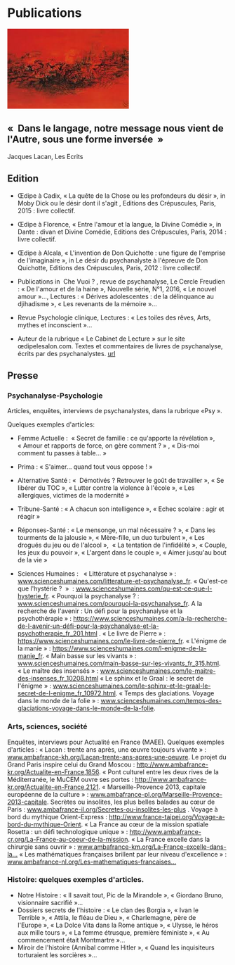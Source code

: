 # Publications 


![test](images/images.jpg )


## «  Dans le langage, notre message nous vient de l'Autre, sous une forme inversée  » 
Jacques Lacan, Les Ecrits


## Edition

- Œdipe à Cadix, « La quête de la Chose ou les profondeurs du désir », in Moby Dick ou le désir dont il s'agit ,  Editions des Crépuscules, Paris, 2015 : livre collectif.


- Œdipe à Florence, « Entre l'amour et la langue, la Divine Comédie », in Dante : divan et Divine Comédie, Editions des Crépuscules, Paris, 2014 : livre collectif.


- Œdipe à Alcala, « L'invention de Don Quichotte : une figure de l'emprise de l'imaginaire », in Le désir du psychanalyste à l'épreuve de Don Quichotte, Editions des Crépuscules, Paris, 2012 : livre collectif.


- Publications  in  Che Vuoi ? , revue de psychanalyse, Le Cercle Freudien : « De l'amour et de  la haine », Nouvelle série, N°1,  2016, « Le nouvel amour »…, Lectures : « Dérives adolescentes : de la délinquance au djihadisme », « Les revenants de la mémoire »…

- Revue Psychologie clinique, Lectures :  « Les toiles des rêves, Arts, mythes et inconscient »…

- Auteur de la rubrique « Le Cabinet de Lecture »  sur le site œdipelesalon.com. Textes et commentaires de livres de psychanalyse, écrits par des psychanalystes. [url](http://www.oedipelesalon.com/cabinet)


## Presse

### Psychanalyse-Psychologie

Articles, enquêtes, interviews de psychanalystes, dans la rubrique «Psy ». 

Quelques exemples d'articles:  

- Femme Actuelle :  « Secret de famille : ce qu'apporte la révélation », « Amour et rapports de force, on gère comment ? » , « Dis-moi comment tu passes à table… »

- Prima  : « S'aimer… quand tout vous oppose ! »

- Alternative Santé : «  Démotivés ? Retrouver le goût de travailler », « Se libérer du TOC », « Lutter contre la violence à l'école », « Les allergiques, victimes de la modernité »

- Tribune-Santé : « A chacun son intelligence », « Echec scolaire : agir et réagir »

- Réponses-Santé :  « Le mensonge, un mal nécessaire ? », « Dans les tourments de la jalousie », « Mère-fille, un duo turbulent », « Les drogués du jeu ou de l'alcool »,  « La tentation de l'infidélité », « Couple, les jeux du pouvoir », « L'argent dans le  couple », « Aimer jusqu'au bout de la vie »

- Sciences Humaines :   « Littérature et psychanalyse » : www.scienceshumaines.com/litterature-et-psychanalyse_fr.
« Qu'est-ce que l'hystérie ?  »  : www.scienceshumaines.com/qu-est-ce-que-l-hysterie_fr. 
« Pourquoi la psychanalyse ? :  www.scienceshumaines.com/pourquoi-la-psychanalyse_fr. 
A la recherche de l'avenir  : Un défi pour la psychanalyse et la psychothérapie » : https://www.scienceshumaines.com/a-la-recherche-de-l-avenir-un-défi-pour-la-psychanalyse-et-la-psychotherapie_fr_201.html .
« Le livre de Pierre » : https://www.scienceshumaines.com/le-livre-de-pierre_fr.
« L'énigme de la manie » : https://www.scienceshumaines.com/l-enigme-de-la-manie_fr. 
« Main basse sur les vivants » : www.scienceshumaines.com/main-basse-sur-les-vivants_fr_315.html. 
« Le maître des insensés » : www.scienceshumaines.com/le-maitre-des-insenses_fr_10208.html 
« Le sphinx et le Graal : le secret de l'énigme » : www.scienceshumaines.com/le-sphinx-et-le-graal-le-secret-de-l-enigme_fr_10972.html. « Temps des glaciations. 
Voyage dans le monde de la folie » : www.scienceshumaines.com/temps-des-glaciations-voyage-dans-le-monde-de-la-folie.

### Arts, sciences, société 

Enquêtes, interviews pour Actualité en France (MAEE). Quelques exemples d'articles : « Lacan : trente ans après,
une œuvre toujours vivante » : www.ambafrance-kh.org/Lacan-trente-ans-apres-une-oeuvre. 
Le projet du Grand Paris inspire celui du Grand Moscou : http://www.ambafrance-kr.org/Actualite-en-France,1856.
« Pont culturel entre les deux rives de la Méditerranée, le MuCEM ouvre ses portes : http://www.ambafrance-kr.org/Actualite-en-France,2121. 
« Marseille-Provence 2013, capitale européenne de la culture » :  www.ambafrance-pl.org/Marseille-Provence-2013-capitale. 
Secrètes ou insolites, les plus belles balades au cœur de Paris :  www.ambafrance-il.org/Secretes-ou-insolites-les-plus . 
Voyage à bord du mythique Orient-Express : http://www.france-taipei.org/Voyage-a-bord-du-mythique-Orient. 
« La France au cœur de la mission spatiale Rosetta : un défi technologique unique » : http://www.ambafrance-cr.org/La-France-au-coeur-de-la-mission.
« La France excelle dans la chirurgie sans ouvrir » : www.ambafrance-km.org/La-France-excelle-dans-la… 
« Les mathématiques françaises brillent par leur niveau d'excellence » : www.ambafrance-nl.org/Les-mathematiques-francaises…



### Histoire: quelques exemples d'articles.

- Notre Histoire : « Il savait tout, Pic de la Mirandole », « Giordano Bruno, visionnaire sacrifié »…
- Dossiers secrets de l'histoire  : « Le clan des Borgia », « Ivan le Terrible », « Attila, le fléau de Dieu », « Charlemagne, père de l'Europe », « La Dolce Vita dans la Rome antique », « Ulysse, le héros aux mille tours », « La femme étrusque, première féministe », « Au commencement était Montmartre »… 
- Miroir de l'histoire (Annibal comme Hitler », « Quand les inquisiteurs torturaient les sorcières »…


